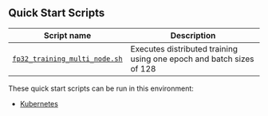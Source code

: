 <!--- 40. Quick Start Scripts -->
## Quick Start Scripts

| Script name | Description |
|-------------|-------------|
| [`fp32_training_multi_node.sh`](fp32_training_multi_node.sh) | Executes distributed training using one epoch and batch sizes of 128 |

These quick start scripts can be run in this environment:
* [Kubernetes](#kubernetes)

